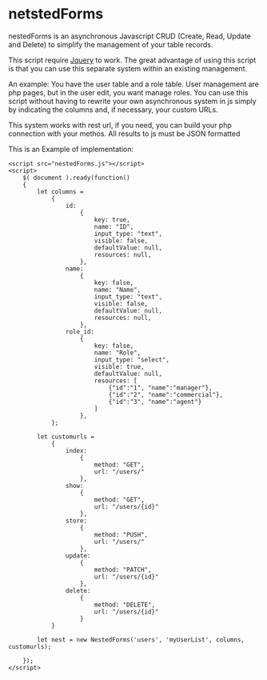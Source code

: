 # netstedForms
nestedForms is an asynchronous Javascript CRUD (Create, Read, Update and Delete) to simplify the management of your table records.

This script require <a href="https://www.w3schools.com/JQuery/jquery_get_started.asp">Jquery</a> to work.
The great advantage of using this script is that you can use this separate system within an existing management.

An example:
You have the user table and a role table. User management are php pages, but in the user edit, you want manage roles.
You can use this script without having to rewrite your own asynchronous system in js simply by indicating the columns and, if necessary, 
your custom URLs.

This system works with rest url, if you need, you can build your php connection with your methos. All results to js must be JSON formatted

This is an Example of implementation:
```
<script src="nestedForms.js"></script>
<script>
    $( document ).ready(function()
    {
        let columns =
            {
                id:
                    {
                        key: true,
                        name: "ID",
                        input_type: "text",
                        visible: false,
                        defaultValue: null,
                        resources: null,
                    },
                name:
                    {
                        key: false,
                        name: "Name",
                        input_type: "text",
                        visible: false,
                        defaultValue: null,
                        resources: null,
                    },
                role_id:
                    {
                        key: false,
                        name: "Role",
                        input_type: "select",
                        visible: true,
                        defaultValue: null,
                        resources: [
                            {"id":"1", "name":"manager"},
                            {"id":"2", "name":"commercial"},
                            {"id":"3", "name":"agent"}
                        ]
                    },
            };

        let customurls =
            {
                index:
                    {
                        method: "GET",
                        url: "/users/"
                    },
                show:
                    {
                        method: "GET",
                        url: "/users/{id}"
                    },
                store:
                    {
                        method: "PUSH",
                        url: "/users/"
                    },
                update:
                    {
                        method: "PATCH",
                        url: "/users/{id}"
                    },
                delete:
                    {
                        method: "DELETE",
                        url: "/users/{id}"
                    }
            }

        let nest = new NestedForms('users', 'myUserList', columns, customurls);

    });
</script>
```
